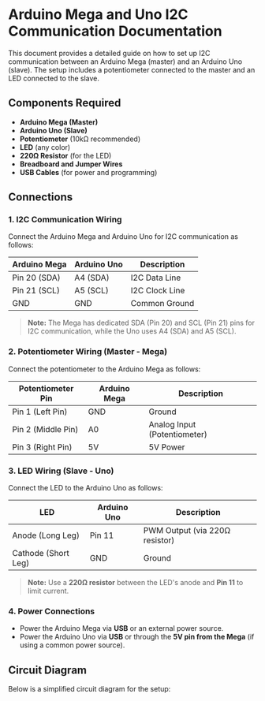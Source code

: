 # Arduino Mega and Uno I2C Communication Documentation

This document provides a detailed guide on how to set up I2C communication between an Arduino Mega (master) and an Arduino Uno (slave). The setup includes a potentiometer connected to the master and an LED connected to the slave.

## Components Required

- **Arduino Mega (Master)**
- **Arduino Uno (Slave)**
- **Potentiometer** (10kΩ recommended)
- **LED** (any color)
- **220Ω Resistor** (for the LED)
- **Breadboard and Jumper Wires**
- **USB Cables** (for power and programming)

## Connections

### 1. I2C Communication Wiring

Connect the Arduino Mega and Arduino Uno for I2C communication as follows:

| **Arduino Mega** | **Arduino Uno** | **Description**       |
|------------------|----------------|-----------------------|
| Pin 20 (SDA)    | A4 (SDA)        | I2C Data Line        |
| Pin 21 (SCL)    | A5 (SCL)        | I2C Clock Line       |
| GND             | GND             | Common Ground        |

> **Note:** The Mega has dedicated SDA (Pin 20) and SCL (Pin 21) pins for I2C communication, while the Uno uses A4 (SDA) and A5 (SCL).

### 2. Potentiometer Wiring (Master - Mega)

Connect the potentiometer to the Arduino Mega as follows:

| **Potentiometer Pin** | **Arduino Mega** | **Description**            |
|-----------------------|-----------------|----------------------------|
| Pin 1 (Left Pin)      | GND             | Ground                     |
| Pin 2 (Middle Pin)    | A0              | Analog Input (Potentiometer) |
| Pin 3 (Right Pin)     | 5V              | 5V Power                   |

### 3. LED Wiring (Slave - Uno)

Connect the LED to the Arduino Uno as follows:

| **LED**            | **Arduino Uno** | **Description**                    |
|--------------------|----------------|------------------------------------|
| Anode (Long Leg)  | Pin 11          | PWM Output (via 220Ω resistor)    |
| Cathode (Short Leg) | GND            | Ground                            |

> **Note:** Use a **220Ω resistor** between the LED's anode and **Pin 11** to limit current.

### 4. Power Connections

- Power the Arduino Mega via **USB** or an external power source.
- Power the Arduino Uno via **USB** or through the **5V pin from the Mega** (if using a common power source).

## Circuit Diagram

Below is a simplified circuit diagram for the setup:

